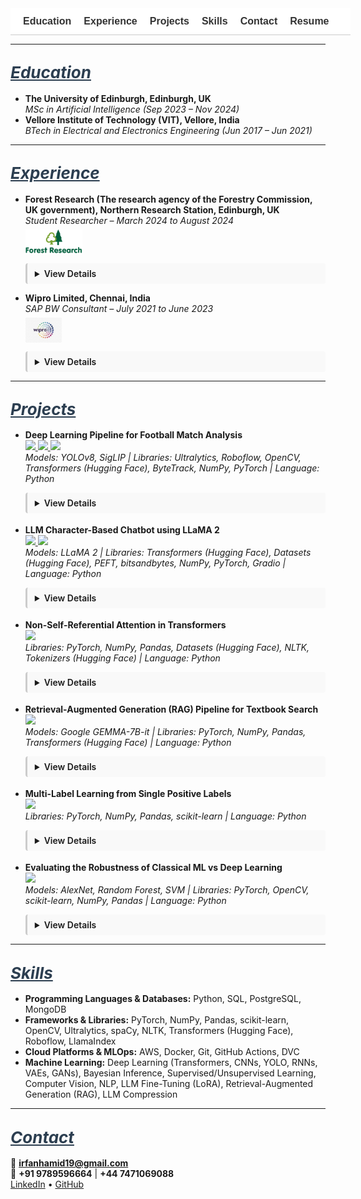 <!-- Navigation Bar -->
<nav style="position: sticky; top: 0; background-color: #ffffff; padding: 12px 20px; font-family: sans-serif; font-size: 16px; z-index: 999; border-bottom: 1px solid #ccc; white-space: nowrap; overflow-x: auto; display: flex; min-width: 100%;">
  <a href="#education" style="margin-right: 20px; text-decoration: none; font-weight: bold; color: #333;">Education</a>
  <a href="#experience" style="margin-right: 20px; text-decoration: none; font-weight: bold; color: #333;">Experience</a>
  <a href="#projects" style="margin-right: 20px; text-decoration: none; font-weight: bold; color: #333;">Projects</a>
  <a href="#skills" style="margin-right: 20px; text-decoration: none; font-weight: bold; color: #333;">Skills</a>
  <a href="#contact" style="margin-right: 20px; text-decoration: none; font-weight: bold; color: #333;">Contact</a>
  <a href="/assets/resume/Resume_Irfan.pdf" download style="text-decoration: none; font-weight: bold; color: #333;">Resume</a>
</nav>

<!-- CSS -->
<style>
  details {
    transition: all 0.3s ease-in-out;
    overflow: hidden;
    margin-bottom: 12px;
    padding: 8px 12px;
    border-left: 3px solid #ccc;
    background-color: #f9f9f9;
    border-radius: 4px;
  }
  details[open] summary ~ * {
    animation: slideDown 0.3s ease-in-out;
  }
  @keyframes slideDown {
    0% { opacity: 0; transform: translateY(-5px); }
    100% { opacity: 1; transform: translateY(0); }
  }
  summary {
    cursor: pointer;
    font-weight: 600;
  }
  :target {
    scroll-margin-top: 120px;
  }
</style>

---

## <span id="education" style="scroll-margin-top: 120px; font-size: 26px; font-style: italic; text-decoration: underline; color: #2c3e50;">Education</span>

- **The University of Edinburgh, Edinburgh, UK**  
  *MSc in Artificial Intelligence (Sep 2023 – Nov 2024)*
- **Vellore Institute of Technology (VIT), Vellore, India**  
  *BTech in Electrical and Electronics Engineering (Jun 2017 – Jun 2021)*

---

## <span id="experience" style="scroll-margin-top: 120px; font-size: 26px; font-style: italic; text-decoration: underline; color: #2c3e50;">Experience</span>

- **Forest Research (The research agency of the Forestry Commission, UK government), Northern Research Station, Edinburgh, UK**  
  *Student Researcher – March 2024 to August 2024*  
  <img src="assets/img/ForestResearch.jpg" alt="Forest Research Logo" style="height: 40px; margin-top: 6px; display: block;">
  <details><summary>View Details</summary><br>
  <ul>
    <li>Conducted an industry-partnered machine learning research with Forest Research (the research agency of the Forestry Commission, UK government) for my MSc dissertation, focusing on the classification of tree species in the Forest of Dean using high-resolution multispectral satellite imagery from Planet Labs’ SuperDove 8 satellites.</li>
    <li>Implemented and trained deep learning models, including ResNet-34, DenseNet-40 and Vision Transformers (ViT) to perform species classification. Utilized QGIS for geospatial preprocessing, spatial analysis, and visualization of labelled tree data.</li>
    <li>Performed a comparative evaluation of the models and analyzed classification accuracy across various tree species. Additionally, examined species spectral curves to understand and explain model predictions, highlighting the strengths and limitations in classification performance, contributing to advancements in precise forestry and remote sensing applications.</li>
  </ul>
  </details>

- **Wipro Limited, Chennai, India**  
  *SAP BW Consultant – July 2021 to June 2023*  
  <img src="assets/img/WIPRO.jpeg" alt="Wipro Logo" style="height: 40px; margin-top: 6px; display: block;">
  <details><summary>View Details</summary><br>
  <ul>
    <li>Designed and optimized SAP BW process chains for the client, Nomad Foods Europe Limited, leading to improved automation and data integration. Enhanced data loading efficiency and reduced manual intervention by developing models using Advanced DataStore Objects (aDSO) and composite providers, ensuring timely and reliable data availability.</li>
    <li>Developed customized SAP BW queries to meet Nomad Foods' reporting needs, resulting in more accurate, actionable insights. Enabled real-time data analysis for critical decisions by transforming and modeling data to align with business KPIs.</li>
    <li>Implemented SAP BW/4HANA data provisioning and ETL processes, ensuring faster and more reliable data acquisition. Enhanced BI report performance, supporting the client's operational and strategic planning with accurate, timely data flows.</li>
  </ul>
  </details>

---

## <span id="projects" style="scroll-margin-top: 120px; font-size: 26px; font-style: italic; text-decoration: underline; color: #2c3e50;">Projects</span>

- **Deep Learning Pipeline for Football Match Analysis**
  <br>
  <a href="https://github.com/Irfan-Hamid/DeepLearning_Football" target="_blank">
    <img src="https://img.shields.io/badge/View_on-GitHub-black?logo=github">
  </a>
  <a href="https://universe.roboflow.com/irfanworskspace/football_player_detection-zwwem/1" target="_blank">
    <img src="https://img.shields.io/badge/Player_Detection_Model-Roboflow-blue?logo=roboflow">
  </a>
  <a href="https://universe.roboflow.com/irfanworskspace/football_field_keypoint_detection/1" target="_blank">
    <img src="https://img.shields.io/badge/Keypoint_Detection_Model-Roboflow-blue?logo=roboflow">
  </a>
  <br>
  <span style="font-style: italic;">
  Models: YOLOv8, SigLIP | Libraries: Ultralytics, Roboflow, OpenCV, Transformers (Hugging Face), ByteTrack, NumPy, PyTorch | Language: Python
  </span>
  <details style="margin-top: 12px;"><summary>View Details</summary><br>
  <ul>
    <li>Developed a full deep learning pipeline to analyze professional football match footage using video data provided in the DFL Bundesliga Data Shootout competition on Kaggle.</li>
    <li>Fine-tuned two YOLOv8 models:
      <ul>
        <li>One for object detection (players, goalkeepers, referees, ball)</li>
        <li>Another for keypoint detection (32 characteristic points on the football pitch)</li>
      </ul>
    </li>
    <li>Used ByteTrack for robust multi-object tracking to assign consistent IDs to players and referees across frames.</li>
    <li>Built a team classification module using SigLIP for visual embeddings, UMAP for dimensionality reduction, and KMeans clustering to group players into two teams.</li>
    <li>Applied two forms of perspective transformation using pitch keypoints:
      <ul>
        <li>Line Projection (Pitch → Frame): Overlayed accurate virtual lines (e.g., center line, penalty box) on the broadcast video.</li>
        <li>Player Projection (Frame → Pitch): Mapped player and ball positions to a top-down radar-style pitch view for tactical analysis.</li>
      </ul>
    </li>
    <li>Visualized Voronoi diagrams based on player positions to illustrate spatial control and team dominance on the field.</li>
  </ul>
  </details>
  <div style="margin-bottom: 18px;"></div>

- **LLM Character-Based Chatbot using LLaMA 2**
  <br>
  <a href="https://github.com/Irfan-Hamid/LLM-Character-Based-Chatbot-using-LLaMA-2" target="_blank">
    <img src="https://img.shields.io/badge/View_on-GitHub-black?logo=github">
  </a>
  <a href="https://huggingface.co/IrfanHamid/ChatBot-lora-7b" target="_blank">
    <img src="https://img.shields.io/badge/View_on-HuggingFace-orange?logo=huggingface">
  </a>
  <br>
  <span style="font-style: italic;">
  Models: LLaMA 2 | Libraries: Transformers (Hugging Face), Datasets (Hugging Face), PEFT, bitsandbytes, NumPy, PyTorch, Gradio | Language: Python
  </span>
  <details style="margin-top: 12px;"><summary>View Details</summary><br>
  <ul>
    <li>Fine-tuned Meta’s LLaMA-2-7b-chat-hf model to function as a character-based chatbot for personalized conversational interactions.</li>
    <li>Used LoRA (Low-Rank Adaptation) to fine-tune the model efficiently, and applied 4-bit quantization to reduce memory usage and improve inference performance.</li>
    <li>Published the trained model adapter and dataset to Hugging Face Hub for open access and experimentation.</li>
    <li>Built an interactive Gradio interface for real-time chatting with the character persona based language model.</li>
  </ul>
  </details>
  <div style="margin-bottom: 18px;"></div>

- **Non-Self-Referential Attention in Transformers**  
  <a href="https://github.com/Irfan-Hamid/Rethinking-Attention-for-Transformers" target="_blank">
    <img src="https://img.shields.io/badge/View_on-GitHub-black?logo=github">
  </a>
  <br>
  <span style="font-style: italic;">
  Libraries: PyTorch, NumPy, Pandas, Datasets (Hugging Face), NLTK, Tokenizers (Hugging Face) | Language: Python
  </span>
  <details style="margin-top: 12px;"><summary>View Details</summary><br>
  <ul>
    <li>Explored modifications to Transformer architecture and developed a method called Non-Self-Referential Attention.</li>
    <li>Driven by the observation that self-attention values (main diagonal of the attention matrix) were often disproportionately high yet minimally informative, this method attenuated those values by a tunable factor to diversify attention distributions and improve performance on tasks like machine translation.</li>
    <li>Applied this approach to the 'en-pt' translation subset of the opus_books dataset, achieving a 2.12% BLEU score improvement.</li>
  </ul>
  </details>
  <div style="margin-bottom: 18px;"></div>

- **Retrieval-Augmented Generation (RAG) Pipeline for Textbook Search**  
  <a href="https://github.com/Irfan-Hamid/LLM_RAG_IMPLEMENTATION" target="_blank">
    <img src="https://img.shields.io/badge/View_on-GitHub-black?logo=github">
  </a>
  <br>
  <span style="font-style: italic;">
  Models: Google GEMMA-7B-it | Libraries: PyTorch, NumPy, Pandas, Transformers (Hugging Face) | Language: Python
  </span>
  <details style="margin-top: 12px;"><summary>View Details</summary><br>
  <ul>
    <li>Extracted and preprocessed text from PDF textbooks, formatted it into chunks and converted them into numerical embeddings.</li>
    <li>Designed a vector-based retrieval system to identify and extract relevant text chunks based on user queries.</li>
    <li>Generated context-aware prompts using retrieved passages and utilized LLM (Google/GEMMA-7B-it) to produce accurate, context-driven responses to queries derived from textbook content.</li>
  </ul>
  </details>
  <div style="margin-bottom: 18px;"></div>

- **Multi-Label Learning from Single Positive Labels**  
  <a href="https://github.com/Irfan-Hamid/Multi-Label-Learning-from-Single-Positive-Labels" target="_blank">
    <img src="https://img.shields.io/badge/View_on-GitHub-black?logo=github">
  </a>
  <br>
  <span style="font-style: italic;">
  Libraries: PyTorch, NumPy, Pandas, scikit-learn | Language: Python
  </span>
  <details style="margin-top: 12px;"><summary>View Details</summary><br>
  <ul>
    <li>This project explores the challenge of multi-label classification in settings where each training example is annotated with only a single positive label, despite the presence of multiple applicable labels. In real-world scenarios, especially when the number of potential labels is large, it becomes impractical for human annotators to exhaustively list all relevant labels for each instance. This results in sparsely labeled data that is difficult to learn from using conventional techniques.</li>
    <li>A practical example of this problem arises in species distribution modeling (SDM), where the goal is to predict the presence or absence of species across geographic regions based on limited field observations. In such datasets, only the locations where a species has been observed are recorded, and absence information is typically unavailable, making the task more complex and imbalanced.</li>
    <li>A neural network was trained to perform accurate multi-label inference at test time, despite being exposed to only a single positive label per instance during training, a setting known as Single Positive Multi-Label Learning (SPMLL) where multiple correct labels exist but only one is observed per example.</li>
    <li>Introduced a custom loss function called UPL (Up-weighting Positive Label), which increases the contribution of observed labels while handling ambiguity in the unobserved ones.</li>
    <li>The UPL loss resulted in a 72% improvement in performance over standard binary cross-entropy loss across key evaluation metrics.</li>
  </ul>
  </details>
  <div style="margin-bottom: 18px;"></div>

- **Evaluating the Robustness of Classical ML vs Deep Learning**  
  <a href="https://github.com/Irfan-Hamid/Robustness-Comparison-Classical-machine-learning-vs.-Deep-Learning-in-Image-Classification" target="_blank">
    <img src="https://img.shields.io/badge/View_on-GitHub-black?logo=github">
  </a>
  <br>
  <span style="font-style: italic;">
Models: AlexNet, Random Forest, SVM | Libraries: PyTorch, OpenCV, scikit-learn, NumPy, Pandas | Language: Python
  </span>
   <details style="margin-top: 12px;"><summary>View Details</summary><br>
  <ul>
    <li>Investigated the robustness of classical machine learning models compared to deep learning architectures when exposed to real-world variations in image quality.</li>
    <li>Random Forest and Support Vector Machine (SVM) were used as classical baselines, while AlexNet, a convolutional neural network, represented the deep learning approach.</li>
    <li>All models were trained on the clean version of the Sports Balls Multiclass Image Classification dataset from Kaggle, containing over 9,000 images across 15 sports ball categories.</li>
    <li>Robustness testing involved introducing controlled perturbations, including Gaussian noise, blurring, contrast and brightness shifts, occlusion, and salt-and-pepper noise.</li>
    <li>Results showed that classical models deteriorated significantly under noisy conditions, while AlexNet maintained a higher level of performance, demonstrating stronger generalization to distorted inputs.</li>
  </ul>
  </details>

---

## <span id="skills" style="scroll-margin-top: 120px; font-size: 26px; font-style: italic; text-decoration: underline; color: #2c3e50;">Skills</span>

- **Programming Languages & Databases:** Python, SQL, PostgreSQL, MongoDB  
- **Frameworks & Libraries:** PyTorch, NumPy, Pandas, scikit-learn, OpenCV, Ultralytics, spaCy, NLTK, Transformers (Hugging Face), Roboflow, LlamaIndex  
- **Cloud Platforms & MLOps:** AWS, Docker, Git, GitHub Actions, DVC  
- **Machine Learning:** Deep Learning (Transformers, CNNs, YOLO, RNNs, VAEs, GANs), Bayesian Inference, Supervised/Unsupervised Learning, Computer Vision, NLP, LLM Fine-Tuning (LoRA), Retrieval-Augmented Generation (RAG), LLM Compression

---

## <span id="contact" style="scroll-margin-top: 120px; font-size: 26px; font-style: italic; text-decoration: underline; color: #2c3e50;">Contact</span>

📧 **irfanhamid19@gmail.com**  
📱 **+91 9789596664** | **+44 7471069088**  
[LinkedIn](https://www.linkedin.com/in/irfan-hamid/) • [GitHub](https://github.com/Irfan-Hamid)


